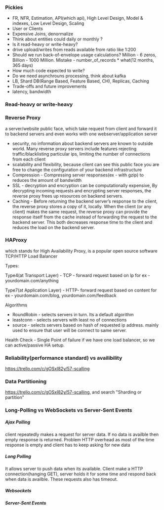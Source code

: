 ### Pickies
- FR, NFR, Estimation, API(which api), High Level Design, Model & indexes, Low Level Design, Scaling
- User or Clients
- Expensive Joins, denormalize
- Think about entities could daily or monthly ?
- Is it read-heavy or write-heavy?
- drive upload/writes from reads available from ratio like 1:200
- Should we run back-of-envelope usage calculations? Million - 6 zeros, Billion - 1000 Million. 	Mistake - number_of_records * what(12 months, 365 days)
- How much code expected to write?
- Do we need asynchrouns processing, think about kafka
- LB, Shard DB(Range Based, Feature Based, CH), Replicas, Caching
- Trade-offs and future improvements
- latency, bandwidth

### Read-heavy or write-heavy

### Reverse Proxy 

a server/website public face, which take request from client and forward it to backend servers and even works with one webserver/application server
- security, no information about backend servers are known to outside world. Many reverse proxy servers include features rejecting traffic/blacklisting particular ips, limiting the number of connections from each client
- scalability and flexibility, because client can see this public face you are free to change the configuration of your backend infrastructure
- Compression - Compressing server responses(ex - with gzip) to reduces the amount of bandwidth
- SSL - decryption and encryption can be computationally expensive, By decrypting incoming requests and encrypting server responses, the reverse proxy frees up resources on backend servers.
- Caching - Before returning the backend server’s response to the client, the reverse proxy stores a copy of it, locally. When the client (or any client) makes the same request, the reverse proxy can provide the response itself from the cache instead of forwarding the request to the backend server. This both decreases response time to the client and reduces the load on the backend server.

### HAProxy

which stands for High Availability Proxy, is a popular open source software TCP/HTTP Load Balancer

Types:

Type4(at Transport Layer) - TCP - forward request based on Ip
for ex - yourdomain.com/anything

Type7(at Application Layer) - HTTP- forward request based on content
for ex - yourdomain.com/blog, yourdomain.com/feedback

Algorithms
* RoundRobin - selects servers in turn. Its a default algorithm
* leastconn  - selects servers with least no of connections
* source     - selects servers based on hash of requested ip address. mainly used to ensure that user will be connect to same server.


Health Check - Single Point of failure if we have one load balancer, so we can active/passive HA setup.

### Reliability(performance standard) vs availibility
https://trello.com/c/gOSxI82y/57-scalling

### Data Partitioning
https://trello.com/c/gOSxI82y/57-scalling, and search "Sharding or partition"

### Long-Polling vs WebSockets vs Server-Sent Events

##### Ajax Polling
client repeatedly makes a request for server data. If no data is availble then empty response is returned. Problem HTTP overhead as most of the time response is empty and client has to keep asking for new data

##### Long Polling
It allows server to push data when its available. Client make a HTTP connection(hanging GET), server holds it for some time and respond back when data is availble. These requests also has timeout.

##### Websockets


##### Server-Sent Events



